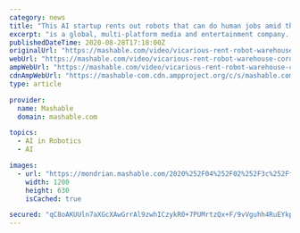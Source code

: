 ```yaml
---
category: news
title: "This AI startup rents out robots that can do human jobs amid the coronavirus pandemic"
excerpt: "is a global, multi-platform media and entertainment company. Powered by its own proprietary technology, Mashable is the go-to source for tech, digital culture and entertainment content for its ..."
publishedDateTime: 2020-08-28T17:18:00Z
originalUrl: "https://mashable.com/video/vicarious-rent-robot-warehouse-coronavirus/"
webUrl: "https://mashable.com/video/vicarious-rent-robot-warehouse-coronavirus/"
ampWebUrl: "https://mashable.com/video/vicarious-rent-robot-warehouse-coronavirus.amp"
cdnAmpWebUrl: "https://mashable-com.cdn.ampproject.org/c/s/mashable.com/video/vicarious-rent-robot-warehouse-coronavirus.amp"
type: article

provider:
  name: Mashable
  domain: mashable.com

topics:
  - AI in Robotics
  - AI

images:
  - url: "https://mondrian.mashable.com/2020%252F04%252F02%252F3c%252Ff7b8f42a453041b9aa48e8a0173d8bba.dc6de.jpg%252F1200x630.jpg?signature=5wuERepKvCbo6rZUr4s8AQZeVHg="
    width: 1200
    height: 630
    isCached: true

secured: "qC8oAKUUln7aXGcXAwGrrAl9zwhICzykR0+7PUMrtzQx+F/9vVguhh4RuEYkp52e/PDmcexmBI7+hLnYW4FPDGOSBt4ibbsUaIuNY7pirhC1pFgoqgzE1IsNvH/lwZrV7VtOhutaNpQX+4UGylcsCHuvIGrGjadmdh5j3Myo5Cn8xEa6ZPHsTpGwZ+RuQSIDBJRup7EgY/TVxI/WPCb15A3zYYdf/7RsGirger8ON+i8tXIZ3LyMTuVSMpa47fZN+Py8+uFHly121LhBE7yP80HzvEGRuRRwdCb50tGMAEq45JOu+tj3UDPESFGvc9QPkyBAgELUZN3FBgM4Sz0/eEUYT5w7r4ZPULSZzkxohs8=;O1WuWYH6yRtaJUS49jH8wQ=="
---
```


